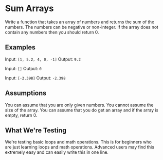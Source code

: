 # Sum Arrays

Write a function that takes an array of numbers and returns the sum of the numbers. The numbers can be negative or non-integer. If the array does not contain any numbers then you should return 0.

## Examples

Input: ```[1, 5.2, 4, 0, -1]```
Output: ```9.2```

Input: ```[]```
Output: ```0```

Input: ```[-2.398]```
Output: ```-2.398```

## Assumptions

You can assume that you are only given numbers.
You cannot assume the size of the array.
You can assume that you do get an array and if the array is empty, return 0.

## What We're Testing

We're testing basic loops and math operations. This is for beginners who are just learning loops and math operations.
Advanced users may find this extremely easy and can easily write this in one line.